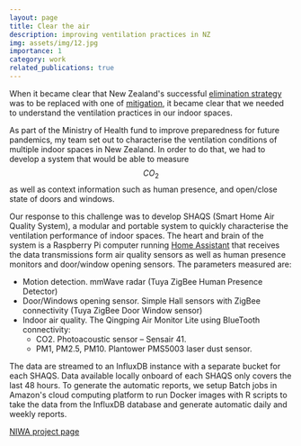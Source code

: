 ```yaml
---
layout: page
title: Clear the air
description: improving ventilation practices in NZ
img: assets/img/12.jpg
importance: 1
category: work
related_publications: true
---
```


When it became clear that New Zealand's successful [elimination strategy](https://www.theguardian.com/world/commentisfree/2022/apr/05/new-zealands-covid-strategy-was-one-of-the-worlds-most-successful-what-can-it-learn-from-it) was to be replaced with one of [mitigation](https://www.reuters.com/world/asia-pacific/new-zealand-extends-auckland-lockdown-eases-some-curbs-2021-10-04/), it became clear that we needed to understand the ventilation practices in our indoor spaces.

As part of the Ministry of Health fund to improve preparedness for future pandemics, my team set out to characterise the ventilation conditions of multiple indoor spaces in New Zealand. In order to do that, we had to develop a system that would be able to measure $$CO_2$$ as well as context information such as human presence, and open/close state of doors and windows.

Our response to this challenge was to develop SHAQS (Smart Home Air Quality System), a modular and portable system to quickly characterise the ventilation performance of indoor spaces. The heart and brain of the system is a Raspberry Pi computer running [Home Assistant](https://www.home-assistant.io/) that receives the data transmissions form air quality sensors as well as human presence monitors and door/window opening sensors.
The parameters measured are:
* Motion detection. mmWave radar (Tuya ZigBee Human Presence Detector)
* Door/Windows opening sensor. Simple Hall sensors with ZigBee connectivity (Tuya ZigBee Door Window sensor)
* Indoor air quality. The Qingping Air Monitor Lite using BlueTooth connectivity:
  + CO2. Photoacoustic sensor – Sensair 41.
  + PM1, PM2.5, PM10. Plantower PMS5003 laser dust sensor.

The data are streamed to an InfluxDB instance with a separate bucket for each SHAQS. Data available locally onboard of each SHAQS only covers the last 48 hours. To generate the automatic reports, we setup Batch jobs in Amazon's cloud computing platform to run Docker images with R scripts to take the data from the InfluxDB database and generate automatic daily and weekly reports.

[NIWA project page](https://niwa.co.nz/atmosphere/reducing-covid-19-transmission-through-increased-ventilation)

<!--
Every project has a beautiful feature showcase page.
It's easy to include images in a flexible 3-column grid format.
Make your photos 1/3, 2/3, or full width.

To give your project a background in the portfolio page, just add the img tag to the front matter like so:

    ---
    layout: page
    title: project
    description: a project with a background image
    img: /assets/img/12.jpg
    ---

<div class="row">

    <div class="col-sm mt-3 mt-md-0">
        {% include figure.liquid loading="eager" path="assets/img/1.jpg" title="example image" class="img-fluid rounded z-depth-1" %}
    </div>
    <div class="col-sm mt-3 mt-md-0">
        {% include figure.liquid loading="eager" path="assets/img/3.jpg" title="example image" class="img-fluid rounded z-depth-1" %}
    </div>

    <div class="col-sm mt-3 mt-md-0">
        {% include figure.liquid loading="eager" path="assets/img/5.jpg" title="example image" class="img-fluid rounded z-depth-1" %}
    </div>

</div>
<div class="caption">

    Caption photos easily. On the left, a road goes through a tunnel. Middle, leaves artistically fall in a hipster photoshoot. Right, in another hipster photoshoot, a lumberjack grasps a handful of pine needles.

</div>
<div class="row">

    <div class="col-sm mt-3 mt-md-0">
        {% include figure.liquid loading="eager" path="assets/img/5.jpg" title="example image" class="img-fluid rounded z-depth-1" %}
    </div>

</div>
<div class="caption">

    This image can also have a caption. It's like magic.

</div>

You can also put regular text between your rows of images, even citations {% cite einstein1950meaning %}.
Say you wanted to write a bit about your project before you posted the rest of the images.
You describe how you toiled, sweated, _bled_ for your project, and then... you reveal its glory in the next row of images.

<div class="row justify-content-sm-center">

    <div class="col-sm-8 mt-3 mt-md-0">
        {% include figure.liquid path="assets/img/6.jpg" title="example image" class="img-fluid rounded z-depth-1" %}
    </div>
    <div class="col-sm-4 mt-3 mt-md-0">
        {% include figure.liquid path="assets/img/11.jpg" title="example image" class="img-fluid rounded z-depth-1" %}
    </div>

</div>
<div class="caption">

    You can also have artistically styled 2/3 + 1/3 images, like these.

</div>

The code is simple.
Just wrap your images with `<div class="col-sm">` and place them inside `<div class="row">` (read more about the <a href="https://getbootstrap.com/docs/4.4/layout/grid/">Bootstrap Grid</a> system).
To make images responsive, add `img-fluid` class to each; for rounded corners and shadows use `rounded` and `z-depth-1` classes.
Here's the code for the last row of images above:

{% raw %}

```html
<div class="row justify-content-sm-center">
    <div class="col-sm-8 mt-3 mt-md-0">
        {% include figure.liquid path="assets/img/6.jpg" title="example image" class="img-fluid rounded z-depth-1" %}
    </div>
    <div class="col-sm-4 mt-3 mt-md-0">
        {% include figure.liquid path="assets/img/11.jpg" title="example image" class="img-fluid rounded z-depth-1" %}
    </div>
</div>
```

{% endraw %}
-->
